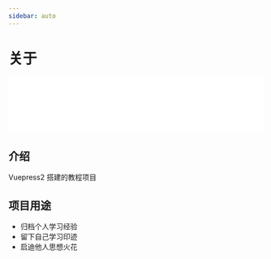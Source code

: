 ```yaml
---
sidebar: auto
---
```


# 关于

<iframe frameborder="no" border="0" marginwidth="0" marginheight="0" width=100% height=110 src="//music.163.com/outchain/player?type=0&id=7113076622&auto=1&height=90"></iframe>

## 介绍

Vuepress2 搭建的教程项目

## 项目用途

*   归档个人学习经验
*   留下自己学习印迹
*   启迪他人思想火花
